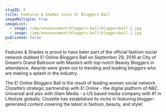 ```yaml
---
slugID: 3
title: Features & Shades Joins E! Bloggers Ball
imageMultiple: true
imageList:
  - image: /img/announcement/bloggers-ball/bloggersball-1.jpg
  - image: /img/announcement/bloggers-ball/bloggersball-1.jpg
published: false
---
```

Features & Shades is proud to have been part of the official fashion social network dubbed E! Online Bloggers Ball on September 29, 2016 at City of Dream’s Grand Ballroom with Manila’s with top-notch Beauty Bloggers in attendance.  Awards were given out to trending and leading bloggers who are making a splash in the industry.     

The E! Online Bloggers Ball is the result of leading women social network Clozette’s strategic partnership with E! Online -  the digital platform of NBC Universal and also with Glam Media - a US based media company with #1 in Lifestyle globally.  Clozette has established its niche in featuring blogger-generated content covering the latest in fashion, beauty, and style!
